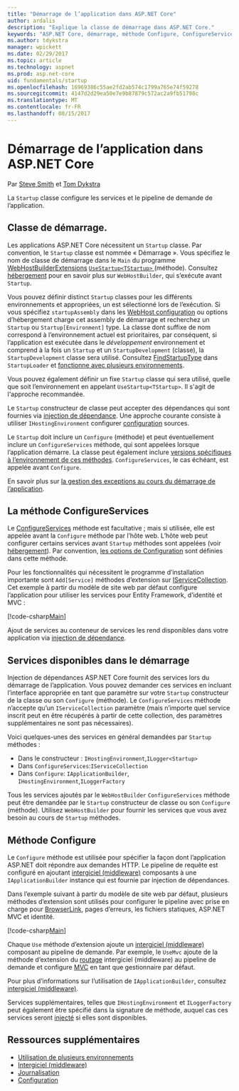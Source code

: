 ```yaml
---
title: "Démarrage de l’application dans ASP.NET Core"
author: ardalis
description: "Explique la classe de démarrage dans ASP.NET Core."
keywords: "ASP.NET Core, démarrage, méthode Configure, ConfigureServices (méthode)"
ms.author: tdykstra
manager: wpickett
ms.date: 02/29/2017
ms.topic: article
ms.technology: aspnet
ms.prod: asp.net-core
uid: fundamentals/startup
ms.openlocfilehash: 16969386c55ae2fd2ab574c1799a765e74f59278
ms.sourcegitcommit: 4147d2d29ea50e7e9b87879c572ac2a9fb51798c
ms.translationtype: MT
ms.contentlocale: fr-FR
ms.lasthandoff: 08/15/2017
---
```

# <a name="application-startup-in-aspnet-core"></a>Démarrage de l’application dans ASP.NET Core

Par [Steve Smith](http://ardalis.com) et [Tom Dykstra](https://github.com/tdykstra/)

La `Startup` classe configure les services et le pipeline de demande de l’application. 

## <a name="the-startup-class"></a>Classe de démarrage.

Les applications ASP.NET Core nécessitent un `Startup` classe. Par convention, le `Startup` classe est nommée « Démarrage ». Vous spécifiez le nom de classe de démarrage dans le `Main` du programme [WebHostBuilderExtensions](https://docs.microsoft.com/aspnet/core/api/microsoft.aspnetcore.hosting.webhostbuilderextensions) [ `UseStartup<TStartup>` ](https://docs.microsoft.com/aspnet/core/api/microsoft.aspnetcore.hosting.webhostbuilderextensions#Microsoft_AspNetCore_Hosting_WebHostBuilderExtensions_UseStartup__1_Microsoft_AspNetCore_Hosting_IWebHostBuilder_) (méthode). Consultez [hébergement](xref:fundamentals/hosting) pour en savoir plus sur `WebHostBuilder`, qui s’exécute avant `Startup`.

Vous pouvez définir distinct `Startup` classes pour les différents environnements et appropriées, un est sélectionné lors de l’exécution. Si vous spécifiez `startupAssembly` dans les [WebHost configuration](https://docs.microsoft.com/en-us/aspnet/core/fundamentals/hosting?tabs=aspnetcore2x#configuring-a-host) ou options d’hébergement charge cet assembly de démarrage et recherchez un `Startup` ou `Startup[Environment]` type. La classe dont suffixe de nom correspond à l’environnement actuel est prioritaires, par conséquent, si l’application est exécutée dans le *développement* environnement et comprend à la fois un `Startup` et un `StartupDevelopment` (classe), la `StartupDevelopment` classe sera utilisé. Consultez [FindStartupType](https://github.com/aspnet/Hosting/blob/rel/1.1.0/src/Microsoft.AspNetCore.Hosting/Internal/StartupLoader.cs) dans `StartupLoader` et [fonctionne avec plusieurs environnements](environments.md#startup-conventions).

Vous pouvez également définir un fixe `Startup` classe qui sera utilisé, quelle que soit l’environnement en appelant `UseStartup<TStartup>`. Il s'agit de l'approche recommandée.

Le `Startup` constructeur de classe peut accepter des dépendances qui sont fournies via [injection de dépendance](xref:fundamentals/dependency-injection). Une approche courante consiste à utiliser `IHostingEnvironment` configurer [configuration](xref:fundamentals/configuration) sources.

Le `Startup` doit inclure un `Configure` (méthode) et peut éventuellement inclure un `ConfigureServices` méthode, qui sont appelées lorsque l’application démarre. La classe peut également inclure [versions spécifiques à l’environnement de ces méthodes](xref:fundamentals/environments#startup-conventions). `ConfigureServices`, le cas échéant, est appelée avant `Configure`.

En savoir plus sur [la gestion des exceptions au cours du démarrage de l’application](xref:fundamentals/error-handling#startup-exception-handling).

## <a name="the-configureservices-method"></a>La méthode ConfigureServices

Le [ConfigureServices](https://docs.microsoft.com/en-us/aspnet/core/api/microsoft.aspnetcore.hosting.startupbase#Microsoft_AspNetCore_Hosting_StartupBase_ConfigureServices_Microsoft_Extensions_DependencyInjection_IServiceCollection_) méthode est facultative ; mais si utilisée, elle est appelée avant la `Configure` méthode par l’hôte web. L’hôte web peut configurer certains services avant ``Startup`` méthodes sont appelées (voir [hébergement](xref:fundamentals/hosting)). Par convention, [les options de Configuration](xref:fundamentals/configuration) sont définies dans cette méthode.

Pour les fonctionnalités qui nécessitent le programme d’installation importante sont `Add[Service]` méthodes d’extension sur [IServiceCollection](https://docs.microsoft.com/en-us/aspnet/core/api/microsoft.extensions.dependencyinjection.iservicecollection). Cet exemple à partir du modèle de site web par défaut configure l’application pour utiliser les services pour Entity Framework, d’identité et MVC :

[!code-csharp[Main](../common/samples/WebApplication1/Startup.cs?highlight=4,7,11&start=40&end=55)]

Ajout de services au conteneur de services les rend disponibles dans votre application via [injection de dépendance](xref:fundamentals/dependency-injection).

## <a name="services-available-in-startup"></a>Services disponibles dans le démarrage

Injection de dépendances ASP.NET Core fournit des services lors du démarrage de l’application. Vous pouvez demander ces services en incluant l’interface appropriée en tant que paramètre sur votre `Startup` constructeur de la classe ou son `Configure` (méthode). Le `ConfigureServices` méthode n’accepte qu’un `IServiceCollection` paramètre (mais n’importe quel service inscrit peut en être récupérés à partir de cette collection, des paramètres supplémentaires ne sont pas nécessaires).

Voici quelques-unes des services en général demandées par `Startup` méthodes :

* Dans le constructeur : `IHostingEnvironment`,`ILogger<Startup>`
* Dans `ConfigureServices`:`IServiceCollection`
* Dans `Configure`: `IApplicationBuilder`, `IHostingEnvironment`,`ILoggerFactory`

Tous les services ajoutés par le ``WebHostBuilder`` ``ConfigureServices`` méthode peut être demandée par le ``Startup`` constructeur de classe ou son ``Configure`` (méthode). Utilisez `WebHostBuilder` pour fournir les services que vous avez besoin au cours de `Startup` méthodes.

## <a name="the-configure-method"></a>Méthode Configure

Le `Configure` méthode est utilisée pour spécifier la façon dont l’application ASP.NET doit répondre aux demandes HTTP. Le pipeline de requête est configuré en ajoutant [intergiciel (middleware)](middleware.md) composants à une `IApplicationBuilder` instance qui est fournie par injection de dépendances.

Dans l’exemple suivant à partir du modèle de site web par défaut, plusieurs méthodes d’extension sont utilisés pour configurer le pipeline avec prise en charge pour [BrowserLink](http://vswebessentials.com/features/browserlink), pages d’erreurs, les fichiers statiques, ASP.NET MVC et identité.

[!code-csharp[Main](../common/samples/WebApplication1/Startup.cs?highlight=8,9,10,14,17,19,21&start=58&end=84)]

Chaque `Use` méthode d’extension ajoute un [intergiciel (middleware)](xref:fundamentals/middleware) composant au pipeline de demande. Par exemple, le `UseMvc` ajoute de la méthode d’extension du [routage](routing.md) intergiciel (middleware) au pipeline de demande et configure [MVC](xref:mvc/overview) en tant que gestionnaire par défaut.

Pour plus d’informations sur l’utilisation de `IApplicationBuilder`, consultez [intergiciel (middleware)](xref:fundamentals/middleware).

Services supplémentaires, telles que `IHostingEnvironment` et `ILoggerFactory` peut également être spécifié dans la signature de méthode, auquel cas ces services seront [injecté](dependency-injection.md) si elles sont disponibles. 

## <a name="additional-resources"></a>Ressources supplémentaires

* [Utilisation de plusieurs environnements](xref:fundamentals/environments)
* [Intergiciel (middleware)](xref:fundamentals/middleware)
* [Journalisation](xref:fundamentals/logging)
* [Configuration](xref:fundamentals/configuration)
